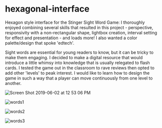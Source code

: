# hexagonal-interface
Hexagon style interface for the Stinger Sight Word Game: I thoroughly enjoyed combining several skills that resulted in this project - perspective, responsivity with a non-rectangular shape, lightbox creation, interval setting for effect and presentation - and loads more! I also wanted a color palette/design that spoke 'edtech'. 

Sight words are essential for young readers to know, but it can be tricky to make them engaging. I decided to make a digital resource that would introduce a little whimsy into knowledge that is usually relegated to flash cards. I tested the game out in the classroom to rave reviews then opted to add other 'levels' to peak interest. I would like to learn how to design the game in such a way that a player can move continuously from one level to another. 

![Screen Shot 2019-06-02 at 12 53 06 PM](https://user-images.githubusercontent.com/44883733/58764517-fb74af80-8535-11e9-9a00-e9772258c8ae.png)

![words1](https://user-images.githubusercontent.com/44883733/59474222-040d9580-8e14-11e9-8e2d-5a8b67e7b5a7.png)

![words2](https://user-images.githubusercontent.com/44883733/59474225-07088600-8e14-11e9-8517-1dec4fcb003c.png)

![words3](https://user-images.githubusercontent.com/44883733/59474231-096ae000-8e14-11e9-80f0-64fca0d86e50.png)
